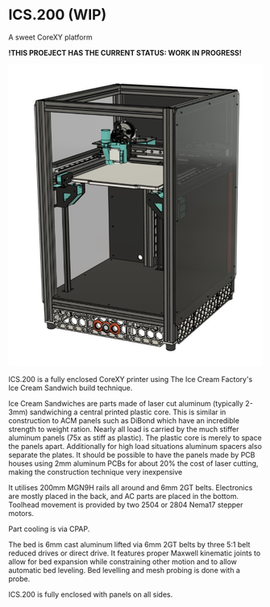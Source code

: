 # ICS.200 **(WIP)**
A sweet CoreXY platform

**!THIS PROEJECT HAS THE CURRENT STATUS: WORK IN PROGRESS!**

 ![Small Image of ICS.200](https://github.com/CORELabs3D/ICS.200/blob/main/Images/ICS.200.jpg)

ICS.200 is a fully enclosed CoreXY printer using The Ice Cream Factory's Ice Cream Sandwich build technique.

Ice Cream Sandwiches are parts made of laser cut aluminum (typically 2-3mm) sandwiching a central printed plastic core.  This is similar in construction to ACM panels such as DiBond which have an incredible strength to weight ration.  Nearly all load is carried by the much stiffer aluminum panels (75x as stiff as plastic).  The plastic core is merely to space the panels apart.   Additionally for high load situations aluminum spacers also separate the plates.  It should be possible to have the panels made by PCB houses using 2mm aluminum PCBs for about 20% the cost of laser cutting, making the construction technique very inexpensive

It utilises 200mm MGN9H rails all around and 6mm 2GT belts.
Electronics are mostly placed in the back, and AC parts are placed in the bottom.
Toolhead movement is provided by two 2504 or 2804 Nema17 stepper motors.
 
Part cooling is via CPAP.

The bed is 6mm cast aluminum lifted via 6mm 2GT belts by three 5:1 belt reduced drives or direct drive. It features proper Maxwell kinematic joints to allow for bed expansion while constraining other motion and to allow automatic bed leveling.   Bed levelling and mesh probing is done with a probe.

ICS.200 is fully enclosed with panels on all sides.
